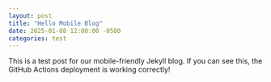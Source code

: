 ```yaml
---
layout: post
title: "Hello Mobile Blog"
date: 2025-01-08 12:00:00 -0500
categories: test
---
```


This is a test post for our mobile-friendly Jekyll blog. If you can see this, the GitHub Actions deployment is working correctly!